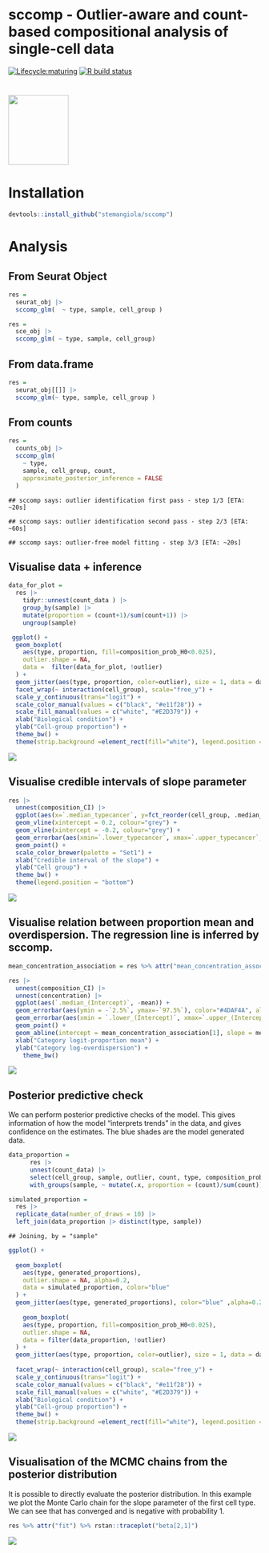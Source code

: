sccomp - Outlier-aware and count-based compositional analysis of
single-cell data
================

<!-- badges: start -->

[![Lifecycle:maturing](https://img.shields.io/badge/lifecycle-maturing-blue.svg)](https://www.tidyverse.org/lifecycle/#maturing)
[![R build
status](https://github.com/stemangiola/tidyseurat/workflows/R-CMD-check/badge.svg)](https://github.com/stemangiola/tidyseurat/actions/)
<!-- badges: end -->

# <img src="inst/logo-01.png" height="139px" width="120px" />

# Installation

``` r
devtools::install_github("stemangiola/sccomp")
```

# Analysis

## From Seurat Object

``` r
res =
  seurat_obj |>
  sccomp_glm(  ~ type, sample, cell_group )
```

``` r
res =
  sce_obj |>
  sccomp_glm( ~ type, sample, cell_group)
```

## From data.frame

``` r
res =
  seurat_obj[[]] |>
  sccomp_glm(~ type, sample, cell_group )
```

## From counts

``` r
res =
  counts_obj |>
  sccomp_glm( 
    ~ type, 
    sample, cell_group, count, 
    approximate_posterior_inference = FALSE
  )
```

    ## sccomp says: outlier identification first pass - step 1/3 [ETA: ~20s]

    ## sccomp says: outlier identification second pass - step 2/3 [ETA: ~60s]

    ## sccomp says: outlier-free model fitting - step 3/3 [ETA: ~20s]

## Visualise data + inference

``` r
data_for_plot = 
  res |> 
    tidyr::unnest(count_data ) |>
    group_by(sample) |>
    mutate(proportion = (count+1)/sum(count+1)) |>
    ungroup(sample) 

 ggplot() +
  geom_boxplot(
    aes(type, proportion, fill=composition_prob_H0<0.025),
    outlier.shape = NA, 
    data =  filter(data_for_plot, !outlier)
  ) + 
  geom_jitter(aes(type, proportion, color=outlier), size = 1, data = data_for_plot) + 
  facet_wrap(~ interaction(cell_group), scale="free_y") +
  scale_y_continuous(trans="logit") +
  scale_color_manual(values = c("black", "#e11f28")) +
  scale_fill_manual(values = c("white", "#E2D379")) +
  xlab("Biological condition") + 
  ylab("Cell-group proportion") + 
  theme_bw() +
  theme(strip.background =element_rect(fill="white"), legend.position = "bottom")
```

![](man/figures/unnamed-chunk-8-1.png)<!-- -->

## Visualise credible intervals of slope parameter

``` r
res |>
  unnest(composition_CI) |> 
  ggplot(aes(x=`.median_typecancer`, y=fct_reorder(cell_group, .median_typecancer))) +
  geom_vline(xintercept = 0.2, colour="grey") +
  geom_vline(xintercept = -0.2, colour="grey") +
  geom_errorbar(aes(xmin=`.lower_typecancer`, xmax=`.upper_typecancer`, color=composition_prob_H0<0.025)) +
  geom_point() +
  scale_color_brewer(palette = "Set1") +
  xlab("Credible interval of the slope") +
  ylab("Cell group") + 
  theme_bw() +
  theme(legend.position = "bottom")
```

![](man/figures/unnamed-chunk-9-1.png)<!-- -->

## Visualise relation between proportion mean and overdispersion. The regression line is inferred by sccomp.

``` r
mean_concentration_association = res %>% attr("mean_concentration_association")

res |> 
  unnest(composition_CI) |>
  unnest(concentration) |> 
  ggplot(aes(`.median_(Intercept)`, -mean)) + 
  geom_errorbar(aes(ymin = -`2.5%`, ymax=-`97.5%`), color="#4DAF4A", alpha = 0.4) +
  geom_errorbar(aes(xmin = `.lower_(Intercept)`, xmax=`.upper_(Intercept)`), color="#4DAF4A", alpha = 0.4) +
  geom_point() +
  geom_abline(intercept = mean_concentration_association[1], slope = mean_concentration_association[2], linetype = "dashed", color="grey") +
  xlab("Category logit-proportion mean") +
  ylab("Category log-overdispersion") +
    theme_bw() 
```

![](man/figures/unnamed-chunk-10-1.png)<!-- -->

## Posterior predictive check

We can perform posterior predictive checks of the model. This gives
information of how the model “interprets trends” in the data, and gives
confidence on the estimates. The blue shades are the model generated
data.

``` r
data_proportion =
      res |>
      unnest(count_data) |>
      select(cell_group, sample, outlier, count, type, composition_prob_H0) |>
      with_groups(sample, ~ mutate(.x, proportion = (count)/sum(count)) ) 

simulated_proportion = 
  res |>
  replicate_data(number_of_draws = 10) |>
  left_join(data_proportion |> distinct(type, sample))
```

    ## Joining, by = "sample"

``` r
ggplot() +
  
  geom_boxplot(
    aes(type, generated_proportions),
    outlier.shape = NA, alpha=0.2,
    data = simulated_proportion, color="blue"
  ) + 
  geom_jitter(aes(type, generated_proportions), color="blue" ,alpha=0.2, size = 0.6, data = simulated_proportion) + 
  
    geom_boxplot(
    aes(type, proportion, fill=composition_prob_H0<0.025),
    outlier.shape = NA, 
    data = filter(data_proportion, !outlier)
  ) + 
  geom_jitter(aes(type, proportion, color=outlier), size = 1, data = data_proportion) + 
  
  facet_wrap(~ interaction(cell_group), scale="free_y") +
  scale_y_continuous(trans="logit") +
  scale_color_manual(values = c("black", "#e11f28")) +
  scale_fill_manual(values = c("white", "#E2D379")) +
  xlab("Biological condition") + 
  ylab("Cell-group proportion") + 
  theme_bw() +
  theme(strip.background =element_rect(fill="white"), legend.position = "bottom")
```

![](man/figures/unnamed-chunk-11-1.png)<!-- -->

## Visualisation of the MCMC chains from the posterior distribution

It is possible to directly evaluate the posterior distribution. In this
example we plot the Monte Carlo chain for the slope parameter of the
first cell type. We can see that has converged and is negative with
probability 1.

``` r
res %>% attr("fit") %>% rstan::traceplot("beta[2,1]")
```

![](man/figures/unnamed-chunk-12-1.png)<!-- -->

